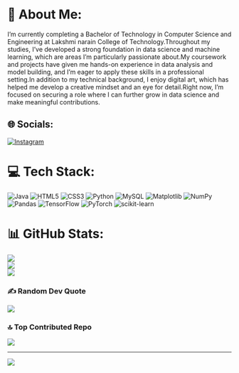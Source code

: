 # 💫 About Me:
 I’m currently completing a Bachelor of Technology in Computer Science and Engineering at Lakshmi narain College of Technology.Throughout my studies, I’ve developed a strong foundation in data science and machine learning, which are areas I’m particularly passionate about.My coursework and projects have given me hands-on experience in data analysis and model building, and I’m eager to apply these skills in a professional setting.In addition to my technical background, I enjoy digital art, which has helped me develop a creative mindset and an eye for detail.Right now, I’m focused on securing a role where I can further grow in data science and make meaningful contributions.


## 🌐 Socials:
[![Instagram](https://img.shields.io/badge/Instagram-%23E4405F.svg?logo=Instagram&logoColor=white)](https://instagram.com/sam__y) 

# 💻 Tech Stack:
![Java](https://img.shields.io/badge/java-%23ED8B00.svg?style=for-the-badge&logo=openjdk&logoColor=white) ![HTML5](https://img.shields.io/badge/html5-%23E34F26.svg?style=for-the-badge&logo=html5&logoColor=white) ![CSS3](https://img.shields.io/badge/css3-%231572B6.svg?style=for-the-badge&logo=css3&logoColor=white) ![Python](https://img.shields.io/badge/python-3670A0?style=for-the-badge&logo=python&logoColor=ffdd54) ![MySQL](https://img.shields.io/badge/mysql-4479A1.svg?style=for-the-badge&logo=mysql&logoColor=white) ![Matplotlib](https://img.shields.io/badge/Matplotlib-%23ffffff.svg?style=for-the-badge&logo=Matplotlib&logoColor=black) ![NumPy](https://img.shields.io/badge/numpy-%23013243.svg?style=for-the-badge&logo=numpy&logoColor=white) ![Pandas](https://img.shields.io/badge/pandas-%23150458.svg?style=for-the-badge&logo=pandas&logoColor=white) ![TensorFlow](https://img.shields.io/badge/TensorFlow-%23FF6F00.svg?style=for-the-badge&logo=TensorFlow&logoColor=white) ![PyTorch](https://img.shields.io/badge/PyTorch-%23EE4C2C.svg?style=for-the-badge&logo=PyTorch&logoColor=white) ![scikit-learn](https://img.shields.io/badge/scikit--learn-%23F7931E.svg?style=for-the-badge&logo=scikit-learn&logoColor=white)
# 📊 GitHub Stats:
![](https://github-readme-stats.vercel.app/api?username=Sam-y62&theme=prussian&hide_border=false&include_all_commits=false&count_private=false)<br/>
![](https://github-readme-streak-stats.herokuapp.com/?user=Sam-y62&theme=prussian&hide_border=false)<br/>
![](https://github-readme-stats.vercel.app/api/top-langs/?username=Sam-y62&theme=prussian&hide_border=false&include_all_commits=false&count_private=false&layout=compact)

### ✍️ Random Dev Quote
![](https://quotes-github-readme.vercel.app/api?type=horizontal&theme=radical)

### 🔝 Top Contributed Repo
![](https://github-contributor-stats.vercel.app/api?username=Sam-y62&limit=5&theme=dark&combine_all_yearly_contributions=true)

---
[![](https://visitcount.itsvg.in/api?id=Sam-y62&icon=0&color=0)](https://visitcount.itsvg.in)

<!-- Proudly created with GPRM ( https://gprm.itsvg.in ) -->
